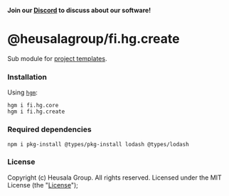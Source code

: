 **Join our [Discord](https://discord.gg/UBTrHxA78f) to discuss about our software!**

# @heusalagroup/fi.hg.create

Sub module for [project templates](https://hg.fi/#project-templates).

### Installation

Using [`hgm`](https://github.com/heusalagroup/hgm):

```shell
hgm i fi.hg.core
hgm i fi.hg.create
```

### Required dependencies

```shell
npm i pkg-install @types/pkg-install lodash @types/lodash
```

### License

Copyright (c) Heusala Group. All rights reserved. Licensed under the MIT License (the "[License](./LICENSE)");
